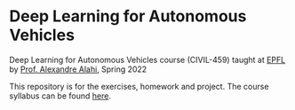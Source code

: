 # Deep Learning for Autonomous Vehicles

Deep Learning for Autonomous Vehicles course (CIVIL-459) taught at [EPFL](https://www.epfl.ch/en/) by [Prof. Alexandre Alahi](https://people.epfl.ch/alexandre.alahi?lang=en), Spring 2022

This repository is for the exercises, homework and project. The course syllabus can be found [here](https://edu.epfl.ch/coursebook/fr/deep-learning-for-autonomous-vehicles-CIVIL-459).
